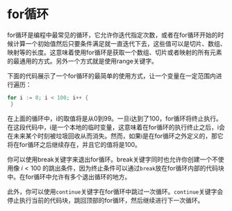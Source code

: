 # **for循环**
for循环是编程中最常见的循环，它允许你迭代指定次数，或者在for循环开始的时候计算一个初始值然后只要条件满足就一直迭代下去，这些值可以是切片、数组、映射等的长度。这意味着使用for循环是获取一个数组、切片或者映射的所有元素的最通用的方式。另外一个方式就是使用range关键字。

下面的代码展示了一个for循环的最简单的使用方式，让一个变量在一定范围内进行遍历：

```go
for i := 0; i < 100; i++ {
 }
```

在上面的循环中，i的取值将是从0到99。一旦i达到了100，for循环将终止执行。在这段代码中，i是一个本地的临时变量，这意味着在for循环的执行终止之后，i会在未来某个时刻被垃圾回收从而消失。然而，如果i是在for循环之外定义的，那它将在for循环之后继续存在，并且它的值将是100。

你可以使用break关键字来退出for循环。break关键字同时也允许你创建一个不使用像 $i < 100$ 的跳出条件，因为终止条件可以通过`break`放在for循环内部的代码块中。在for循环中允许有多个退出循环的地方。

此外，你可以使用`continue`关键字在for循环中跳过一次循环。`continue`关键字会停止执行当前的代码块，跳回顶部的for循环，然后继续进行下一次循环。
